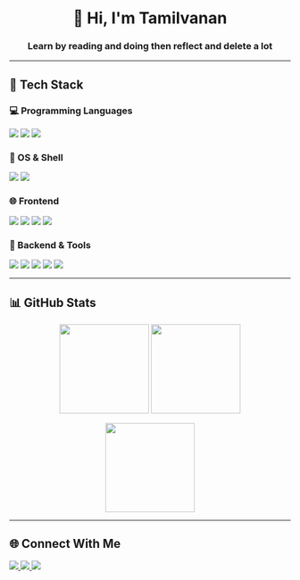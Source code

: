 <h1 align="center">👋 Hi, I'm Tamilvanan</h1>
<h3 align="center">Learn by reading and doing then reflect and delete a lot</h3>

---

## 🧠 Tech Stack

### 💻 Programming Languages
<p>
  <img src="https://img.shields.io/badge/C-00599C?style=flat&logo=c&logoColor=white" />
  <img src="https://img.shields.io/badge/Python-3776AB?style=flat&logo=python&logoColor=white" />
  <img src="https://img.shields.io/badge/JavaScript-F7DF1E?style=flat&logo=javascript&logoColor=black" />
</p>

### 🐧 OS & Shell
<p>
  <img src="https://img.shields.io/badge/Linux-FCC624?style=flat&logo=linux&logoColor=black" />
  <img src="https://img.shields.io/badge/Bash-121011?style=flat&logo=gnubash&logoColor=white" />
</p>

### 🌐 Frontend
<p>
  <img src="https://img.shields.io/badge/HTML5-E34F26?style=flat&logo=html5&logoColor=white" />
  <img src="https://img.shields.io/badge/CSS3-1572B6?style=flat&logo=css3&logoColor=white" />
  <img src="https://img.shields.io/badge/React-20232A?style=flat&logo=react&logoColor=61DAFB" />
  <img src="https://img.shields.io/badge/Tailwind-38B2AC?style=flat&logo=tailwind-css&logoColor=white" />
</p>

### 🧰 Backend & Tools
<p>
  <img src="https://img.shields.io/badge/Node.js-339933?style=flat&logo=node.js&logoColor=white" />
  <img src="https://img.shields.io/badge/Express.js-000000?style=flat&logo=express&logoColor=white" />
  <img src="https://img.shields.io/badge/MongoDB-47A248?style=flat&logo=mongodb&logoColor=white" />
  <img src="https://img.shields.io/badge/Postman-FF6C37?style=flat&logo=postman&logoColor=white" />
  <img src="https://img.shields.io/badge/Figma-F24E1E?style=flat&logo=figma&logoColor=white" />
</p>

---

## 📊 GitHub Stats

<p align="center">
  <img src="https://github-readme-stats.vercel.app/api?username=tamilvanansambasivam&show_icons=true&theme=tokyonight" height="160" />
  <img src="https://github-readme-stats.vercel.app/api/top-langs/?username=tamilvanansambasivam&layout=compact&theme=tokyonight" height="160" />
</p>

<p align="center">
  <img src="https://github-readme-streak-stats.herokuapp.com/?user=tamilvanansambasivam&theme=tokyonight" height="160" />
</p>

---

## 🌐 Connect With Me

<p align="left">
  <a href="https://linkedin.com/in/tamilvanansambasivam" target="_blank">
    <img src="https://img.shields.io/badge/LinkedIn-0077B5?style=flat&logo=linkedin&logoColor=white" />
  </a>
  <a href="https://www.youtube.com/@tmlvnn" target="_blank">
    <img src="https://img.shields.io/badge/YouTube-FF0000?style=flat&logo=youtube&logoColor=white" />
  </a>
  <a href="mailto:tamilvanansambasivam@gmail.com" target="_blank">
    <img src="https://img.shields.io/badge/Gmail-D14836?style=flat&logo=gmail&logoColor=white" />
  </a>
</p>
